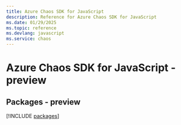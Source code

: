 ```yaml
---
title: Azure Chaos SDK for JavaScript
description: Reference for Azure Chaos SDK for JavaScript
ms.date: 01/29/2025
ms.topic: reference
ms.devlang: javascript
ms.service: chaos
---
```

# Azure Chaos SDK for JavaScript - preview
## Packages - preview
[!INCLUDE [packages](chaos-index.md)]